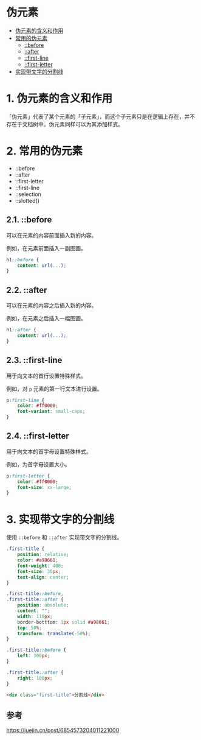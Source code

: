 # 伪元素

- [伪元素的含义和作用](#1-伪元素的含义和作用)
- [常用的伪元素](#2-常用的伪元素)
  - [::before](#21-::before)
  - [::after](#22-::after)
  - [::first-line](#23-::first-line)
  - [::first-letter](#24-::first-letter)
- [实现带文字的分割线](#3-实现带文字的分割线)


# 1. 伪元素的含义和作用
「伪元素」代表了某个元素的「子元素」，而这个子元素只是在逻辑上存在，并不存在于文档树中。伪元素同样可以为其添加样式。

# 2. 常用的伪元素

- ::before
- ::after
- ::first-letter
- ::first-line
- ::selection
- ::slotted()

## 2.1. ::before
可以在元素的内容前面插入新的内容。

例如，在元素前面插入一副图画。
```css
h1::before {
    content: url(...);
}
```

## 2.2. ::after
可以在元素的内容之后插入新的内容。

例如，在元素之后插入一幅图画。
```css
h1::after {
    content: url(...);
}
```

## 2.3. ::first-line
用于向文本的首行设置特殊样式。

例如，对 `p` 元素的第一行文本进行设置。
```css
p:first-line {
    color: #ff0000;
    font-variant: small-caps;
}
```

## 2.4. ::first-letter
用于向文本的首字母设置特殊样式。

例如，为首字母设置大小。
```css
p:first-letter {
    color: #ff0000;
    font-size: xx-large;
}
```


# 3. 实现带文字的分割线
使用 `::before` 和 `::after` 实现带文字的分割线。

```css
.first-title {
    position: relative;
    color: #a98661;
    font-weight: 400;
    font-size: 30px;
    text-align: center;
}

.first-title::before,
.first-title::after {
    position: absolute;
    content: "";
    width: 110px;
    border-botttom: 1px solid #a98661;
    top: 50%;
    transform: translate(-50%);
}

.first-title::before {
    left: 100px;
}

.first-title::after {
    right: 100px;
}
```

```html
<div class="first-title">分割线</div>
```


## 参考
https://juejin.cn/post/6854573204011221000








